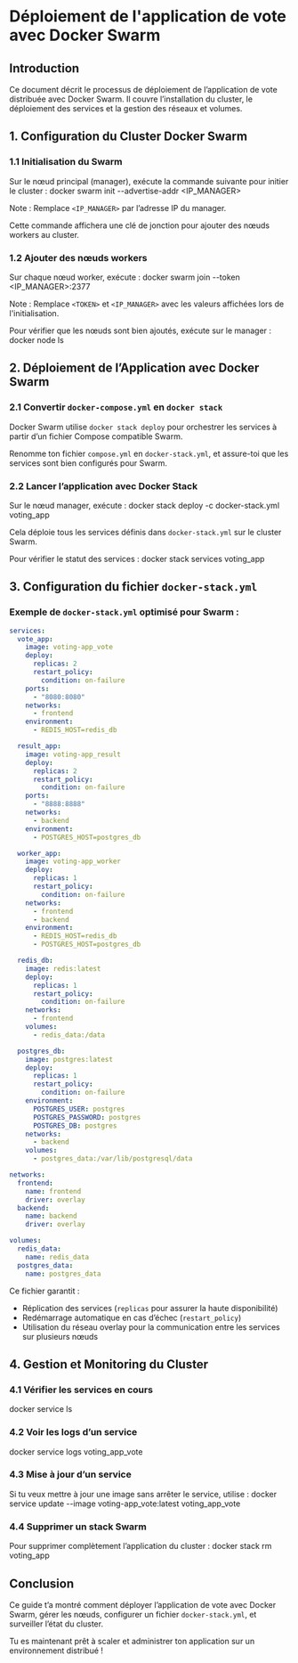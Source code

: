 # Déploiement de l'application de vote avec Docker Swarm

## Introduction
Ce document décrit le processus de déploiement de l’application de vote distribuée avec Docker Swarm.
Il couvre l’installation du cluster, le déploiement des services et la gestion des réseaux et volumes.

## 1. Configuration du Cluster Docker Swarm

### 1.1 Initialisation du Swarm
Sur le nœud principal (manager), exécute la commande suivante pour initier le cluster : docker swarm init --advertise-addr <IP_MANAGER>

Note : Remplace `<IP_MANAGER>` par l’adresse IP du manager.

Cette commande affichera une clé de jonction pour ajouter des nœuds workers au cluster.

### 1.2 Ajouter des nœuds workers
Sur chaque nœud worker, exécute : docker swarm join --token <TOKEN> <IP_MANAGER>:2377

Note : Remplace `<TOKEN>` et `<IP_MANAGER>` avec les valeurs affichées lors de l'initialisation.

Pour vérifier que les nœuds sont bien ajoutés, exécute sur le manager : docker node ls

## 2. Déploiement de l’Application avec Docker Swarm

### 2.1 Convertir `docker-compose.yml` en `docker stack`
Docker Swarm utilise `docker stack deploy` pour orchestrer les services à partir d’un fichier Compose compatible Swarm.

Renomme ton fichier `compose.yml` en `docker-stack.yml`, et assure-toi que les services sont bien configurés pour Swarm.

### 2.2 Lancer l’application avec Docker Stack
Sur le nœud manager, exécute : docker stack deploy -c docker-stack.yml voting_app

Cela déploie tous les services définis dans `docker-stack.yml` sur le cluster Swarm.

Pour vérifier le statut des services : docker stack services voting_app

## 3. Configuration du fichier `docker-stack.yml`

### Exemple de `docker-stack.yml` optimisé pour Swarm :

```yaml
services:
  vote_app:
    image: voting-app_vote
    deploy:
      replicas: 2
      restart_policy:
        condition: on-failure
    ports:
      - "8080:8080"
    networks:
      - frontend
    environment:
      - REDIS_HOST=redis_db

  result_app:
    image: voting-app_result
    deploy:
      replicas: 2
      restart_policy:
        condition: on-failure
    ports:
      - "8888:8888"
    networks:
      - backend
    environment:
      - POSTGRES_HOST=postgres_db

  worker_app:
    image: voting-app_worker
    deploy:
      replicas: 1
      restart_policy:
        condition: on-failure
    networks:
      - frontend
      - backend
    environment:
      - REDIS_HOST=redis_db
      - POSTGRES_HOST=postgres_db

  redis_db:
    image: redis:latest
    deploy:
      replicas: 1
      restart_policy:
        condition: on-failure
    networks:
      - frontend
    volumes:
      - redis_data:/data

  postgres_db:
    image: postgres:latest
    deploy:
      replicas: 1
      restart_policy:
        condition: on-failure
    environment:
      POSTGRES_USER: postgres
      POSTGRES_PASSWORD: postgres
      POSTGRES_DB: postgres
    networks:
      - backend
    volumes:
      - postgres_data:/var/lib/postgresql/data

networks:
  frontend:
    name: frontend
    driver: overlay
  backend:
    name: backend
    driver: overlay

volumes:
  redis_data:
    name: redis_data
  postgres_data:
    name: postgres_data
```

Ce fichier garantit :
- Réplication des services (`replicas` pour assurer la haute disponibilité)
- Redémarrage automatique en cas d’échec (`restart_policy`)
- Utilisation du réseau overlay pour la communication entre les services sur plusieurs nœuds

## 4. Gestion et Monitoring du Cluster

### 4.1 Vérifier les services en cours
docker service ls

### 4.2 Voir les logs d’un service
docker service logs voting_app_vote

### 4.3 Mise à jour d’un service
Si tu veux mettre à jour une image sans arrêter le service, utilise : docker service update --image voting-app_vote:latest voting_app_vote

### 4.4 Supprimer un stack Swarm
Pour supprimer complètement l’application du cluster : docker stack rm voting_app

## Conclusion
Ce guide t’a montré comment déployer l’application de vote avec Docker Swarm, gérer les nœuds, configurer un fichier `docker-stack.yml`, et surveiller l’état du cluster.

Tu es maintenant prêt à scaler et administrer ton application sur un environnement distribué !

